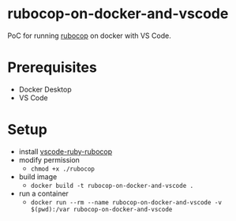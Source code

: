 # rubocop-on-docker-and-vscode

PoC for running [rubocop](https://github.com/rubocop/rubocop) on docker with VS Code.

# Prerequisites

- Docker Desktop
- VS Code

# Setup

- install [vscode-ruby-rubocop](https://github.com/misogi/vscode-ruby-rubocop)
- modify permission
  - `chmod +x ./rubocop`
- build image
  - `docker build -t rubocop-on-docker-and-vscode .`
- run a container
  - `docker run --rm --name rubocop-on-docker-and-vscode -v $(pwd):/var rubocop-on-docker-and-vscode`
